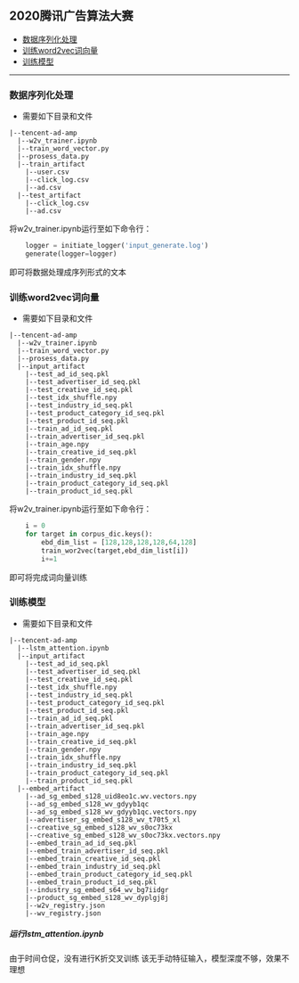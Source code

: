 ## 2020腾讯广告算法大赛

* [数据序列化处理](#数据序列化处理)
* [训练word2vec词向量](#训练word2vec词向量)
* [训练模型](#训练模型)

---

<a id='数据序列化处理'></a>
### 数据序列化处理
* 需要如下目录和文件
```
|--tencent-ad-amp
  |--w2v_trainer.ipynb
  |--train_word_vector.py
  |--prosess_data.py
  |--train_artifact
    |--user.csv
    |--click_log.csv
    |--ad.csv
  |--test_artifact
    |--click_log.csv
    |--ad.csv
```
将w2v_trainer.ipynb运行至如下命令行：
```python
    logger = initiate_logger('input_generate.log')
    generate(logger=logger) 
```
即可将数据处理成序列形式的文本
<a id='训练word2vec词向量'></a>
### 训练word2vec词向量
* 需要如下目录和文件
```
|--tencent-ad-amp
  |--w2v_trainer.ipynb
  |--train_word_vector.py
  |--prosess_data.py
  |--input_artifact
    |--test_ad_id_seq.pkl
    |--test_advertiser_id_seq.pkl
    |--test_creative_id_seq.pkl
    |--test_idx_shuffle.npy
    |--test_industry_id_seq.pkl
    |--test_product_category_id_seq.pkl
    |--test_product_id_seq.pkl
    |--train_ad_id_seq.pkl
    |--train_advertiser_id_seq.pkl
    |--train_age.npy
    |--train_creative_id_seq.pkl
    |--train_gender.npy
    |--train_idx_shuffle.npy
    |--train_industry_id_seq.pkl
    |--train_product_category_id_seq.pkl
    |--train_product_id_seq.pkl
```
将w2v_trainer.ipynb运行至如下命令行：
```python
    i = 0
    for target in corpus_dic.keys():
        ebd_dim_list = [128,128,128,128,64,128]
        train_wor2vec(target,ebd_dim_list[i])
        i+=1
```
即可将完成词向量训练

<a id='训练模型'></a>
### 训练模型
* 需要如下目录和文件
```
|--tencent-ad-amp
  |--lstm_attention.ipynb
  |--input_artifact
    |--test_ad_id_seq.pkl
    |--test_advertiser_id_seq.pkl
    |--test_creative_id_seq.pkl
    |--test_idx_shuffle.npy
    |--test_industry_id_seq.pkl
    |--test_product_category_id_seq.pkl
    |--test_product_id_seq.pkl
    |--train_ad_id_seq.pkl
    |--train_advertiser_id_seq.pkl
    |--train_age.npy
    |--train_creative_id_seq.pkl
    |--train_gender.npy
    |--train_idx_shuffle.npy
    |--train_industry_id_seq.pkl
    |--train_product_category_id_seq.pkl
    |--train_product_id_seq.pkl
  |--embed_artifact
    |--ad_sg_embed_s128_uid8eo1c.wv.vectors.npy
    |--ad_sg_embed_s128_wv_gdyyb1qc
    |--ad_sg_embed_s128_wv_gdyyb1qc.vectors.npy
    |--advertiser_sg_embed_s128_wv_t70t5_xl
    |--creative_sg_embed_s128_wv_s0oc73kx
    |--creative_sg_embed_s128_wv_s0oc73kx.vectors.npy
    |--embed_train_ad_id_seq.pkl
    |--embed_train_advertiser_id_seq.pkl
    |--embed_train_creative_id_seq.pkl
    |--embed_train_industry_id_seq.pkl
    |--embed_train_product_category_id_seq.pkl
    |--embed_train_product_id_seq.pkl
    |--industry_sg_embed_s64_wv_bg7iidgr
    |--product_sg_embed_s128_wv_dyplgj8j
    |--w2v_registry.json
    |--wv_registry.json
```
##### 运行lstm_attention.ipynb
由于时间仓促，没有进行K折交叉训练
该无手动特征输入，模型深度不够，效果不理想
